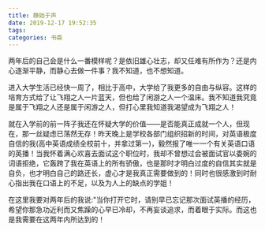 ```yaml
---
title: 静始于声
date: 2019-12-17 19:52:35
tags:
categories: 书斋
---
```

两年后的自己会是什么一番模样呢？是依旧雄心壮志，却又任难有所作为？还是内心逐渐平静，而静心去做一件事？我不知道，也不想知道。

进入大学生活已经快一周了，相比于高中，大学给了我更多的自由与纵容。这样的培育方式给了让飞翔之人一片蓝天，但也给了闲游之人一个温床。我不知道我究竟是属于飞翔之人还是属于闲游之人，但打心里我知道我渴望成为飞翔之人！

就在入学前的前一阵子我还在怀疑大学的价值——是否能真正成就一个人，但现在，那一丝疑虑已荡然无存！昨天晚上是学校各部门组织招新的时间，对英语极度自信的我(高中英语成绩全校前十，并拿过第一)，毅然报了唯一一个有关英语口语的英播！当我怀着满心欢喜去面试这个职位时，我却不曾想过会被面试官以委婉的词语拒绝，它轰跨了我在英语上的所有骄傲，也是那时才明白过度的自信其实就是自负，也才明白自己的路还长，虚心才是我真正需要做到的！同时也很感激到时耐心指出我在口语上的不足，以及为人上的缺点的学姐！

在这里我要对两年后的我说:"当你打开它时，请别早已忘记那次面试英播的经历，希望你那急功近利而又焦躁的心早已冷却，不再妄谈追求，而着眼于实际。而这也是我需要在这两年内所达到的！
